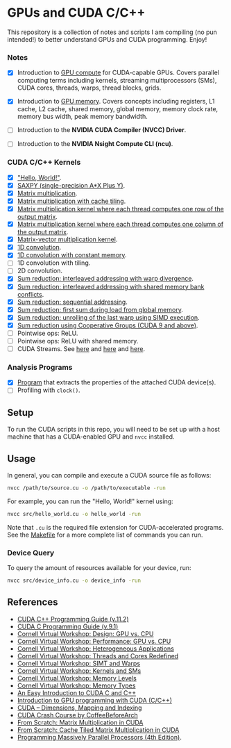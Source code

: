 # GPUs and CUDA C/C++
This repository is a collection of notes and scripts I am compiling (no pun intended!) to better understand GPUs and CUDA programming. Enjoy! 

### Notes
- [x] Introduction to [GPU compute](docs/gpu_compute.md) for CUDA-capable GPUs. Covers parallel computing terms including kernels, streaming multiprocessors (SMs), CUDA cores, threads, warps, thread blocks, grids.
- [x] Introduction to [GPU memory](docs/gpu_memory.md). Covers concepts including registers, L1 cache, L2 cache, shared memory, global memory, memory clock rate, memory bus width, peak memory bandwidth.
- [ ] Introduction to the **NVIDIA CUDA Compiler (NVCC) Driver**.
- [ ] Introduction to the **NVIDIA Nsight Compute CLI (ncu)**.
 

### CUDA C/C++ Kernels
- [x] ["Hello, World!"](src/hello_world/hello_world.cu).
- [x] [SAXPY (single-precision A*X Plus Y)](src/saxpy/saxpy.cu).
- [x] [Matrix multiplication](src/matrix_multiplication/matmul.cu). 
- [x] [Matrix multiplication with cache tiling](src/matrix_multiplication/matmul_cache_tiled.cu). 
- [x] [Matrix multiplication kernel where each thread computes one row of the output matrix](src/matrix_multiplication/matmul_thread_row.cu).
- [x] [Matrix multiplication kernel where each thread computes one column of the output matrix](src/matrix_multiplication/matmul_thread_col.cu).
- [x] [Matrix-vector multiplication kernel](src/matrix_multiplication/matvec_mul.cu).
- [x] [1D convolution](src/convolution/convolution_1d.cu).
- [x] [1D convolution with constant memory](src/convolution/convolution_1d_constant_memory.cu).
- [ ] 1D convolution with tiling.
- [ ] 2D convolution.
- [x] [Sum reduction: interleaved addressing with warp divergence](src/sum_reduction/sum_reduction_kernels.cu#15).
- [x] [Sum reduction: interleaved addressing with shared memory bank conflicts](src/sum_reduction/sum_reduction_kernels.cu#53).
- [x] [Sum reduction: sequential addressing](src/sum_reduction/sum_reduction_kernels.cu#99).
- [x] [Sum reduction: first sum during load from global memory](src/sum_reduction/sum_reduction_kernels.cu#129).
- [x] [Sum reduction: unrolling of the last warp using SIMD execution](src/sum_reduction/sum_reduction_kernels.cu#177).
- [x] [Sum reduction using Cooperative Groups (CUDA 9 and above)](src/sum_reduction/sum_reduction_cooperative_groups.cu).
- [ ] Pointwise ops: ReLU. 
- [ ] Pointwise ops: ReLU with shared memory. 
- [ ] CUDA Streams. See [here](https://github.com/NVIDIA-developer-blog/code-samples/blob/master/series/cuda-cpp/overlap-data-transfers/async.cu) and [here](https://leimao.github.io/blog/CUDA-Stream/) and [here](https://developer.nvidia.com/blog/how-overlap-data-transfers-cuda-cc/). 

### Analysis Programs
- [x] [Program](src/device_info.cu) that extracts the properties of the attached CUDA device(s).
- [ ] Profiling with `clock()`.

## Setup
To run the CUDA scripts in this repo, you will need to be set up with a host machine that has a CUDA-enabled GPU and `nvcc` installed.

## Usage
In general, you can compile and execute a CUDA source file as follows:
```bash
nvcc /path/to/source.cu -o /path/to/executable -run
```
For example, you can run the "Hello, World!" kernel using: 
```bash
nvcc src/hello_world.cu -o hello_world -run
```
Note that `.cu` is the required file extension for CUDA-accelerated programs.
See the [Makefile](Makefile) for a more complete list of commands you can run.


### Device Query
To query the amount of resources available for your device, run:
```bash
nvcc src/device_info.cu -o device_info -run
```

## References
- [CUDA C++ Programming Guide (v.11.2)](https://docs.nvidia.com/cuda/archive/11.2.0/pdf/CUDA_C_Programming_Guide.pdf)
- [CUDA C Programming Guide (v.9.1)](https://docs.nvidia.com/cuda/archive/9.1/pdf/CUDA_C_Programming_Guide.pdf)
- [Cornell Virtual Workshop: Design: GPU vs. CPU](https://cvw.cac.cornell.edu/gpu-architecture/gpu-characteristics/design)
- [Cornell Virtual Workshop: Performance: GPU vs. CPU](https://cvw.cac.cornell.edu/gpu-architecture/gpu-characteristics/performance)
- [Cornell Virtual Workshop: Heterogeneous Applications](https://cvw.cac.cornell.edu/gpu-architecture/gpu-characteristics/applications)
- [Cornell Virtual Workshop: Threads and Cores Redefined](https://cvw.cac.cornell.edu/gpu-architecture/gpu-characteristics/threadcore)
- [Cornell Virtual Workshop: SIMT and Warps](https://cvw.cac.cornell.edu/gpu-architecture/gpu-characteristics/simt_warp)
- [Cornell Virtual Workshop: Kernels and SMs](https://cvw.cac.cornell.edu/gpu-architecture/gpu-characteristics/kernel_sm)
- [Cornell Virtual Workshop: Memory Levels](https://cvw.cac.cornell.edu/gpu-architecture/gpu-memory/memory_levels)
- [Cornell Virtual Workshop: Memory Types](https://cvw.cac.cornell.edu/gpu-architecture/gpu-memory/memory_types)
- [An Easy Introduction to CUDA C and C++](https://developer.nvidia.com/blog/easy-introduction-cuda-c-and-c/)
- [Introduction to GPU programming with CUDA (C/C++)](https://ulhpc-tutorials.readthedocs.io/en/latest/cuda/)
- [CUDA – Dimensions, Mapping and Indexing](http://thebeardsage.com/cuda-dimensions-mapping-and-indexing/)
- [CUDA Crash Course by CoffeeBeforeArch](https://www.youtube.com/playlist?list=PLxNPSjHT5qvtYRVdNN1yDcdSl39uHV_sU)
- [From Scratch: Matrix Multiplication in CUDA](https://www.youtube.com/watch?v=DpEgZe2bbU0)
- [From Scratch: Cache Tiled Matrix Multiplication in CUDA](https://www.youtube.com/watch?v=ga2ML1uGr5o)
- [Programming Massively Parallel Processors (4th Edition)](https://www.amazon.co.uk/Programming-Massively-Parallel-Processors-Hands/dp/0323912311).
